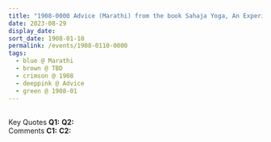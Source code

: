 ```yaml
---
title: "1908-0000 Advice (Marathi) from the book Sahaja Yoga, An Experiential Treatise (Sahaja Yoga Anubhavāche Bola), by Venu Narayan Phaḍake, Chapter 2, Page 29"
date: 2023-08-29
display_date: 
sort_date: 1908-01-10
permalink: /events/1908-0110-0000
tags:
  - blue @ Marathi
  - brown @ TBD
  - crimson @ 1908
  - deeppink @ Advice
  - green @ 1908-01
---
```


<br>

<wave-list>
  <list-title color="DarkSeaGreen" width="55">Key Quotes</list-title>
  <list-item color="BlanchedAlmond" width="280"><b>Q1:</b> <i></i></list-item>
  <list-item color="Lavender" width="280"><b>Q2:</b> <i></i></list-item>
</wave-list>

<br>

<wave-list>
  <list-title color="DarkSeaGreen" width="55">Comments</list-title>
  <list-item color="BlanchedAlmond" width="280"><b>C1:</b> <i></i></list-item>
  <list-item color="Lavender" width="280"><b>C2:</b> <i></i></list-item>
</wave-list>